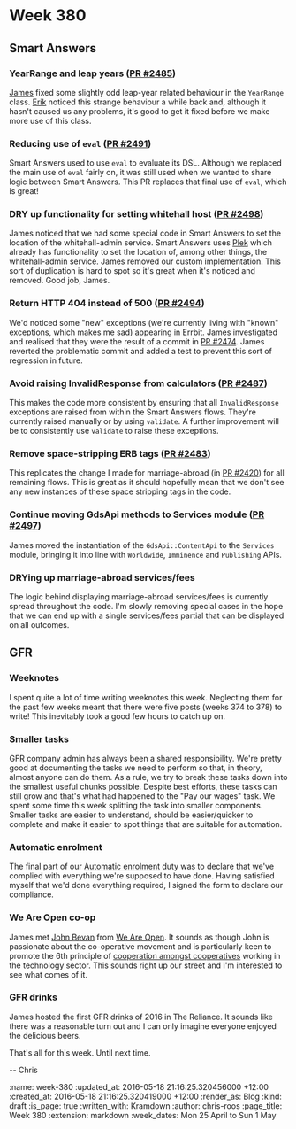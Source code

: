 Week 380
========

## Smart Answers

### YearRange and leap years ([PR #2485][smart-answers-pr-2485])

[James][james-mead] fixed some slightly odd leap-year related behaviour in the `YearRange` class. [Erik][erik-eide] noticed this strange behaviour a while back and, although it hasn't caused us any problems, it's good to get it fixed before we make more use of this class.

### Reducing use of `eval` ([PR #2491][smart-answers-pr-2491])

Smart Answers used to use `eval` to evaluate its DSL. Although we replaced the main use of `eval` fairly on, it was still used when we wanted to share logic between Smart Answers. This PR replaces that final use of `eval`, which is great!

### DRY up functionality for setting whitehall host ([PR #2498][smart-answers-pr-2498])

James noticed that we had some special code in Smart Answers to set the location of the whitehall-admin service. Smart Answers uses [Plek][plek] which already has functionality to set the location of, among other things, the whitehall-admin service. James removed our custom implementation. This sort of duplication is hard to spot so it's great when it's noticed and removed. Good job, James.

### Return HTTP 404 instead of 500 ([PR #2494][smart-answers-pr-2494])

We'd noticed some "new" exceptions (we're currently living with "known" exceptions, which makes me sad) appearing in Errbit. James investigated and realised that they were the result of a commit in [PR #2474][smart-answers-pr-2474]. James reverted the problematic commit and added a test to prevent this sort of regression in future.

### Avoid raising InvalidResponse from calculators ([PR #2487][smart-answers-pr-2487])

This makes the code more consistent by ensuring that all `InvalidResponse` exceptions are raised from within the Smart Answers flows. They're currently raised manually or by using `validate`. A further improvement will be to consistently use `validate` to raise these exceptions.

### Remove space-stripping ERB tags ([PR #2483][smart-answers-pr-2483])

This replicates the change I made for marriage-abroad (in [PR #2420][smart-answers-pr-2420]) for all remaining flows. This is great as it should hopefully mean that we don't see any new instances of these space stripping tags in the code.

### Continue moving GdsApi methods to Services module ([PR #2497][smart-answers-pr-2497])

James moved the instantiation of the `GdsApi::ContentApi` to the `Services` module, bringing it into line with `Worldwide`, `Imminence` and `Publishing` APIs.

### DRYing up marriage-abroad services/fees

The logic behind displaying marriage-abroad services/fees is currently spread throughout the code. I'm slowly removing special cases in the hope that we can end up with a single services/fees partial that can be displayed on all outcomes.

## GFR

### Weeknotes

I spent quite a lot of time writing weeknotes this week. Neglecting them for the past few weeks meant that there were five posts (weeks 374 to 378) to write! This inevitably took a good few hours to catch up on.

### Smaller tasks

GFR company admin has always been a shared responsibility. We're pretty good at documenting the tasks we need to perform so that, in theory, almost anyone can do them. As a rule, we try to break these tasks down into the smallest useful chunks possible. Despite best efforts, these tasks can still grow and that's what had happened to the "Pay our wages" task. We spent some time this week splitting the task into smaller components. Smaller tasks are easier to understand, should be easier/quicker to complete and make it easier to spot things that are suitable for automation.

### Automatic enrolment

The final part of our [Automatic enrolment][automatic-enrolment] duty was to declare that we've complied with everything we're supposed to have done. Having satisfied myself that we'd done everything required, I signed the form to declare our compliance.

### We Are Open co-op

James met [John Bevan][john-bevan] from [We Are Open][we-are-open-coop]. It sounds as though John is passionate about the co-operative movement and is particularly keen to promote the 6th principle of [cooperation amongst cooperatives][coop-6th-principle] working in the technology sector. This sounds right up our street and I'm interested to see what comes of it.

### GFR drinks

James hosted the first GFR drinks of 2016 in The Reliance. It sounds like there was a reasonable turn out and I can only imagine everyone enjoyed the delicious beers.

That's all for this week. Until next time.

-- Chris

[automatic-enrolment]: http://www.thepensionsregulator.gov.uk/automatic-enrolment.aspx
[coop-6th-principle]: https://en.wikipedia.org/wiki/Rochdale_Principles#Cooperation_among_cooperatives
[erik-eide]: https://github.com/erikse
[james-mead]: /james-mead
[john-bevan]: http://www.bevangelist.uk/
[plek]: https://github.com/alphagov/plek
[smart-answers-pr-2420]: https://github.com/alphagov/smart-answers/pull/2420
[smart-answers-pr-2474]: https://github.com/alphagov/smart-answers/pull/2474
[smart-answers-pr-2483]: https://github.com/alphagov/smart-answers/pull/2483
[smart-answers-pr-2485]: https://github.com/alphagov/smart-answers/pull/2485
[smart-answers-pr-2487]: https://github.com/alphagov/smart-answers/pull/2487
[smart-answers-pr-2491]: https://github.com/alphagov/smart-answers/pull/2491
[smart-answers-pr-2494]: https://github.com/alphagov/smart-answers/pull/2494
[smart-answers-pr-2497]: https://github.com/alphagov/smart-answers/pull/2497
[smart-answers-pr-2498]: https://github.com/alphagov/smart-answers/pull/2498
[we-are-open-coop]: http://weareopen.coop/


:name: week-380
:updated_at: 2016-05-18 21:16:25.320456000 +12:00
:created_at: 2016-05-18 21:16:25.320419000 +12:00
:render_as: Blog
:kind: draft
:is_page: true
:written_with: Kramdown
:author: chris-roos
:page_title: Week 380
:extension: markdown
:week_dates: Mon 25 April to Sun 1 May
